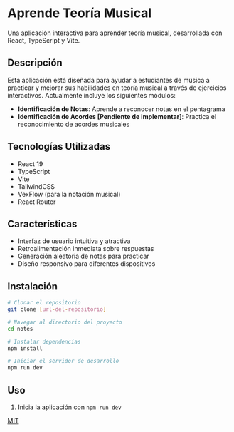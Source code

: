 # Aprende Teoría Musical

Una aplicación interactiva para aprender teoría musical, desarrollada con React, TypeScript y Vite.

## Descripción

Esta aplicación está diseñada para ayudar a estudiantes de música a practicar y mejorar sus habilidades en teoría musical a través de ejercicios interactivos. Actualmente incluye los siguientes módulos:

- **Identificación de Notas**: Aprende a reconocer notas en el pentagrama
- **Identificación de Acordes [Pendiente de implementar]**: Practica el reconocimiento de acordes musicales

## Tecnologías Utilizadas

- React 19
- TypeScript
- Vite
- TailwindCSS
- VexFlow (para la notación musical)
- React Router

## Características

- Interfaz de usuario intuitiva y atractiva
- Retroalimentación inmediata sobre respuestas
- Generación aleatoria de notas para practicar
- Diseño responsivo para diferentes dispositivos

## Instalación

```bash
# Clonar el repositorio
git clone [url-del-repositorio]

# Navegar al directorio del proyecto
cd notes

# Instalar dependencias
npm install

# Iniciar el servidor de desarrollo
npm run dev
```

## Uso

1. Inicia la aplicación con `npm run dev`

[MIT](https://choosealicense.com/licenses/mit/)
